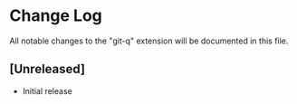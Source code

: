 # Change Log

All notable changes to the "git-q" extension will be documented in this file.

## [Unreleased]

- Initial release